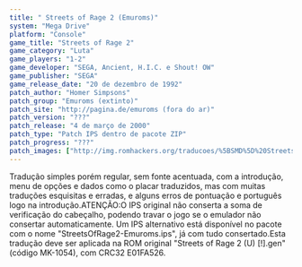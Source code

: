 ```yaml
---
title: " Streets of Rage 2 (Emuroms)"
system: "Mega Drive"
platform: "Console"
game_title: "Streets of Rage 2"
game_category: "Luta"
game_players: "1-2"
game_developer: "SEGA, Ancient, H.I.C. e Shout! OW"
game_publisher: "SEGA"
game_release_date: "20 de dezembro de 1992"
patch_author: "Homer Simpsons"
patch_group: "Emuroms (extinto)"
patch_site: "http://pagina.de/emuroms (fora do ar)"
patch_version: "???"
patch_release: "4 de março de 2000"
patch_type: "Patch IPS dentro de pacote ZIP"
patch_progress: "???"
patch_images: ["http://img.romhackers.org/traducoes/%5BSMD%5D%20Streets%20of%20Rage%202%20-%20Emuroms%20-%201.png","http://img.romhackers.org/traducoes/%5BSMD%5D%20Streets%20of%20Rage%202%20-%20Emuroms%20-%202.png","http://img.romhackers.org/traducoes/%5BSMD%5D%20Streets%20of%20Rage%202%20-%20Emuroms%20-%203.png"]
---
```

Tradução simples porém regular, sem fonte acentuada, com a introdução, menu de opções e dados como o placar traduzidos, mas com muitas traduções esquisitas e erradas, e alguns erros de pontuação e português logo na introdução.ATENÇÃO:O IPS original não conserta a soma de verificação do cabeçalho, podendo travar o jogo se o emulador não consertar automaticamente. Um IPS alternativo está disponível no pacote com o nome "StreetsOfRage2-Emuroms.ips", já com tudo consertado.Esta tradução deve ser aplicada na ROM original "Streets of Rage 2 (U) [!].gen" (código MK-1054), com CRC32 E01FA526.